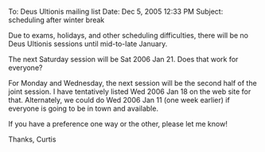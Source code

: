 To: Deus Ultionis mailing list
Date: Dec 5, 2005 12:33 PM
Subject: scheduling after winter break

Due to exams, holidays, and other scheduling difficulties, there will be no Deus Ultionis sessions until mid-to-late January.

The next Saturday session will be Sat 2006 Jan 21. Does that work for everyone?

For Monday and Wednesday, the next session will be the second half of the joint session. I have tentatively listed Wed 2006 Jan 18 on the web site for that. Alternately, we could do Wed 2006 Jan 11 (one week earlier) if everyone is going to be in town and available.

If you have a preference one way or the other, please let me know!

Thanks,
Curtis
